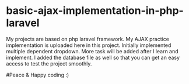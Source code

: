 # basic-ajax-implementation-in-php-laravel

My projects are based on php laravel framework. 
My AJAX practice implementation is uploaded here in this project. Initially implemented multiple dependent dropdown. More task will be added after I learn and implement. I added the database file as well so that you can get an easy access to test the project smoothly.

#Peace & Happy coding :)
